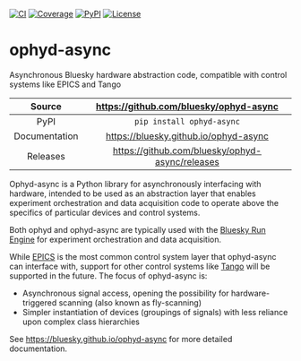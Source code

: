 [![CI](https://github.com/bluesky/ophyd-async/actions/workflows/ci.yml/badge.svg)](https://github.com/bluesky/ophyd-async/actions/workflows/ci.yml)
[![Coverage](https://codecov.io/gh/bluesky/ophyd-async/branch/main/graph/badge.svg)](https://codecov.io/gh/bluesky/ophyd-async)
[![PyPI](https://img.shields.io/pypi/v/ophyd-async.svg)](https://pypi.org/project/ophyd-async)
[![License](https://img.shields.io/badge/License-BSD_3--Clause-blue.svg)](https://opensource.org/licenses/BSD-3-Clause)

# ophyd-async

Asynchronous Bluesky hardware abstraction code, compatible with control systems like EPICS and Tango

|    Source     |     <https://github.com/bluesky/ophyd-async>      |
| :-----------: | :-----------------------------------------------: |
|     PyPI      |             `pip install ophyd-async`             |
| Documentation |      <https://bluesky.github.io/ophyd-async>      |
|   Releases    | <https://github.com/bluesky/ophyd-async/releases> |

Ophyd-async is a Python library for asynchronously interfacing with hardware, intended to 
be used as an abstraction layer that enables experiment orchestration and data acquisition code to operate above the specifics of particular devices and control
systems.

Both ophyd and ophyd-async are typically used with the [Bluesky Run Engine][] for experiment orchestration and data acquisition.

While [EPICS][] is the most common control system layer that ophyd-async can interface with, support for other control systems like [Tango][] will be supported in the future. The focus of ophyd-async is:

* Asynchronous signal access, opening the possibility for hardware-triggered scanning (also known as fly-scanning)
* Simpler instantiation of devices (groupings of signals) with less reliance upon complex class hierarchies

[Bluesky Run Engine]: http://blueskyproject.io/bluesky
[EPICS]: http://www.aps.anl.gov/epics/
[Tango]: https://www.tango-controls.org/

<!-- README only content. Anything below this line won't be included in index.md -->

See https://bluesky.github.io/ophyd-async for more detailed documentation.
